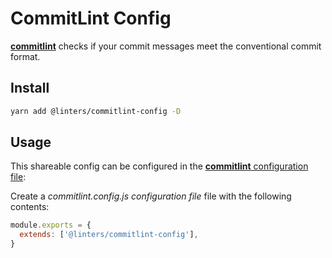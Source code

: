 # CommitLint Config

[**commitlint**](https://github.com/conventional-changelog/commitlint) checks if your commit messages meet the conventional commit format.

## Install

```sh
yarn add @linters/commitlint-config -D
```

## Usage

This shareable config can be configured in the [**commitlint** configuration file]():

Create a _commitlint.config.js configuration file_ file with the following contents:

```js
module.exports = {
  extends: ['@linters/commitlint-config'],
}
```
